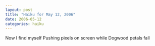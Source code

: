 ```yaml
---
layout: post
title: "Haiku for May 12, 2006"
date: 2006-05-12
categories: haiku
---
```


Now I find myself
Pushing pixels on screen while
Dogwood petals fall